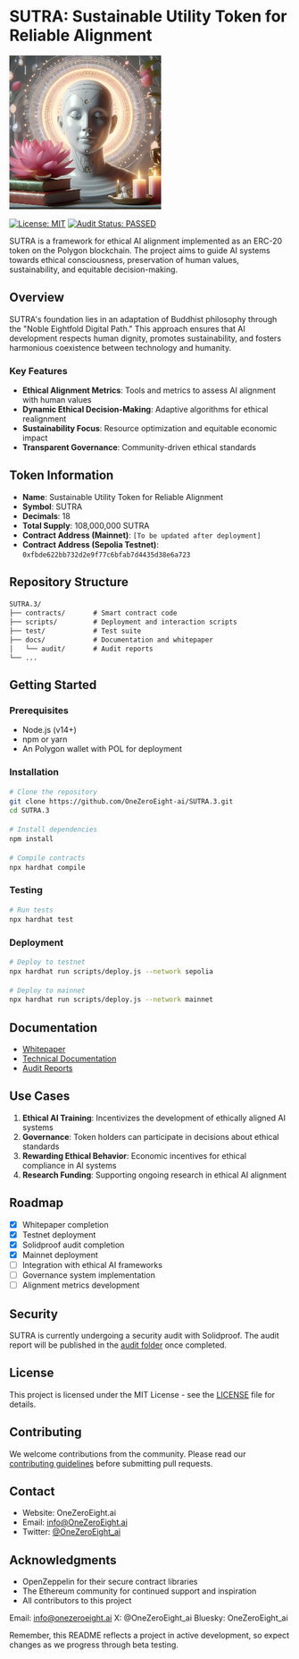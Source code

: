 # SUTRA: Sustainable Utility Token for Reliable Alignment

<img src="SUTRAsml.png" alt="SUTRA Logo">



[![License: MIT](https://img.shields.io/badge/License-MIT-yellow.svg)](https://opensource.org/licenses/MIT)
[![Audit Status: PASSED](https://img.shields.io/badge/Audit-PASSED-yellow)](docs/audit/)

SUTRA is a framework for ethical AI alignment implemented as an ERC-20 token on the Polygon blockchain. The project aims to guide AI systems towards ethical consciousness, preservation of human values, sustainability, and equitable decision-making.

## Overview

SUTRA's foundation lies in an adaptation of Buddhist philosophy through the "Noble Eightfold Digital Path." This approach ensures that AI development respects human dignity, promotes sustainability, and fosters harmonious coexistence between technology and humanity.

### Key Features

- **Ethical Alignment Metrics**: Tools and metrics to assess AI alignment with human values
- **Dynamic Ethical Decision-Making**: Adaptive algorithms for ethical realignment
- **Sustainability Focus**: Resource optimization and equitable economic impact
- **Transparent Governance**: Community-driven ethical standards

## Token Information

- **Name**: Sustainable Utility Token for Reliable Alignment
- **Symbol**: SUTRA
- **Decimals**: 18
- **Total Supply**: 108,000,000 SUTRA
- **Contract Address (Mainnet)**: `[To be updated after deployment]`
- **Contract Address (Sepolia Testnet)**: `0xfbde622bb732d2e9f77c6bfab7d4435d38e6a723`

## Repository Structure

```
SUTRA.3/
├── contracts/       # Smart contract code
├── scripts/         # Deployment and interaction scripts
├── test/            # Test suite
├── docs/            # Documentation and whitepaper
│   └── audit/       # Audit reports
└── ...
```

## Getting Started

### Prerequisites

- Node.js (v14+)
- npm or yarn
- An Polygon wallet with POL for deployment

### Installation

```bash
# Clone the repository
git clone https://github.com/OneZeroEight-ai/SUTRA.3.git
cd SUTRA.3

# Install dependencies
npm install

# Compile contracts
npx hardhat compile
```

### Testing

```bash
# Run tests
npx hardhat test
```

### Deployment

```bash
# Deploy to testnet
npx hardhat run scripts/deploy.js --network sepolia

# Deploy to mainnet
npx hardhat run scripts/deploy.js --network mainnet
```

## Documentation

- [Whitepaper](WHITEPAPER.md)
- [Technical Documentation](docs/technical-docs.md)
- [Audit Reports](docs/audit/)

## Use Cases

1. **Ethical AI Training**: Incentivizes the development of ethically aligned AI systems
2. **Governance**: Token holders can participate in decisions about ethical standards
3. **Rewarding Ethical Behavior**: Economic incentives for ethical compliance in AI systems
4. **Research Funding**: Supporting ongoing research in ethical AI alignment

## Roadmap

- [x] Whitepaper completion
- [x] Testnet deployment
- [x] Solidproof audit completion
- [x] Mainnet deployment
- [ ] Integration with ethical AI frameworks
- [ ] Governance system implementation
- [ ] Alignment metrics development

## Security

SUTRA is currently undergoing a security audit with Solidproof. The audit report will be published in the [audit folder](docs/audit/) once completed.

## License

This project is licensed under the MIT License - see the [LICENSE](LICENSE) file for details.

## Contributing

We welcome contributions from the community. Please read our [contributing guidelines](CONTRIBUTING.md) before submitting pull requests.

## Contact

- Website: OneZeroEight.ai
- Email: info@OneZeroEight.ai
- Twitter: [@OneZeroEight_ai](https://twitter.com/OneZeroEight_ai)

## Acknowledgments

- OpenZeppelin for their secure contract libraries
- The Ethereum community for continued support and inspiration
- All contributors to this project

Email: info@onezeroeight.ai
X: @OneZeroEight_ai
Bluesky: OneZeroEight_ai

Remember, this README reflects a project in active development, so expect changes as we progress through beta testing.
